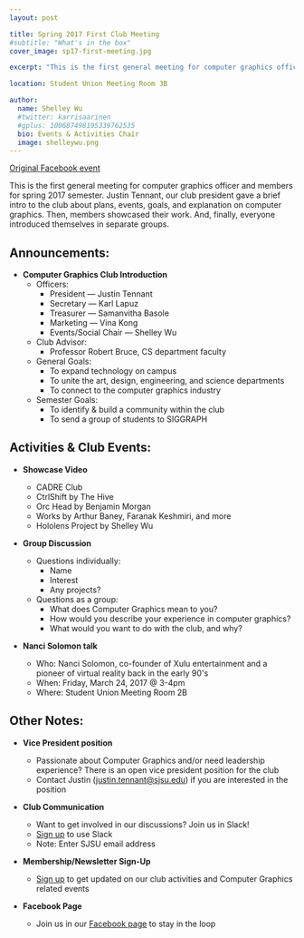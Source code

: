 ```yaml
---
layout: post

title: Spring 2017 First Club Meeting
#subtitle: "What's in the box"
cover_image: sp17-first-meeting.jpg

excerpt: "This is the first general meeting for computer graphics officer and members for spring 2017 semester."

location: Student Union Meeting Room 3B

author:
  name: Shelley Wu
  #twitter: karrisaarinen
  #gplus: 100687498195339762535
  bio: Events & Activities Chair
  image: shelleywu.png
---
```


[Original Facebook event](https://www.facebook.com/events/1250160678400192)

This is the first general meeting for computer graphics officer and members for spring 2017 semester. Justin Tennant, our club president gave a brief intro to the club about plans, events, goals, and explanation on computer graphics. Then, members showcased their work. And, finally, everyone introduced themselves in separate groups.

## **Announcements:**
- __Computer Graphics Club Introduction__
	- Officers:
		- President — Justin Tennant
		- Secretary — Karl Lapuz
		- Treasurer — Samanvitha Basole
		- Marketing — Vina Kong
		- Events/Social Chair — Shelley Wu
	- Club Advisor:
		- Professor Robert Bruce, CS department faculty
	- General Goals:
		- To expand technology on campus
		- To unite the art, design, engineering, and science departments
		- To connect to the computer graphics industry
	- Semester Goals:
		- To identify & build a community within the club
		- To send a group of students to SIGGRAPH

## **Activities & Club Events:**
- __Showcase Video__
	- CADRE Club
	- CtrlShift by The Hive
	- Orc Head by Benjamin Morgan
	- Works by Arthur Baney, Faranak Keshmiri, and more
	- Hololens Project by Shelley Wu

- __Group Discussion__
	- Questions individually:
		- Name
		- Interest
		- Any projects?
	- Questions as a group:
		- What does Computer Graphics mean to you?
		- How would you describe your experience in computer graphics?
		- What would you want to do with the club, and why?

- __Nanci Solomon talk__
	- Who: Nanci Solomon, co-founder of Xulu entertainment and a pioneer of virtual reality back in the early 90's
	- When: Friday, March 24, 2017 @ 3-4pm
	- Where: Student Union Meeting Room 2B

## **Other Notes:**
- __Vice President position__
	- Passionate about Computer Graphics and/or need leadership experience? There is an open vice president position for the club
	- Contact Justin (justin.tennant@sjsu.edu) if you are interested in the position

- __Club Communication__
	- Want to get involved in our discussions? Join us in Slack!
	- [Sign up](https://sjsu-cg.slack.com/signup) to use Slack
	- Note: Enter SJSU email address

- __Membership/Newsletter Sign-Up__
	- [Sign up](https://goo.gl/jcNFWV) to get updated on our club activities and Computer Graphics related events

- __Facebook Page__
	- Join us in our [Facebook page](https://facebook.com/groups/sjsucg/) to stay in the loop
